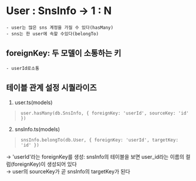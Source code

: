 # User : SnsInfo → 1 : N
    - user는 많은 sns 계정을 가질 수 있다(hasMany)
    - sns는 한 user에 속할 수있다(belongTo) 

## foreignKey: 두 모델이 소통하는 키 
    - userId로소통 

## 테이블 관계 설정 시퀄라이즈 
 
1. user.ts(models)
> ``user.hasMany(db.SnsInfo, { foreignKey: 'userId', sourceKey: 'id' })``

2. snsInfo.ts(models)
> ``snsInfo.belongTo(db.User, { foreignKey: 'userId', targetKey: 'id' })``


 → 'userId'라는 foreignKey를 생성: snsInfo의 테이블을 보면 user_id라는 이름의 컬럼(foreignKey)이 생성되어 있다 <br>
 → user의 sourceKey가 곧 snsInfo의 targetKey가 된다 
